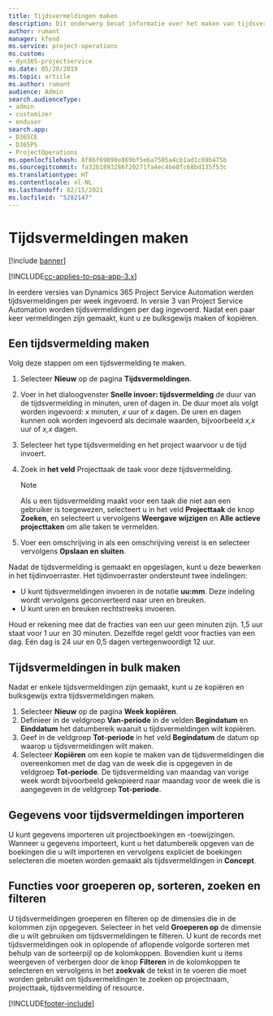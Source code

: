 ```yaml
---
title: Tijdsvermeldingen maken
description: Dit onderwerp bevat informatie over het maken van tijdsvermeldingen.
author: rumant
manager: kfend
ms.service: project-operations
ms.custom:
- dyn365-projectservice
ms.date: 05/20/2019
ms.topic: article
ms.author: rumant
audience: Admin
search.audienceType:
- admin
- customizer
- enduser
search.app:
- D365CE
- D365PS
- ProjectOperations
ms.openlocfilehash: 8f86f69090e869bf5e6a7505a4cb1ad1c69b475b
ms.sourcegitcommit: fa32b1893286f20271fa4ec4be8fc68bd135f53c
ms.translationtype: HT
ms.contentlocale: nl-NL
ms.lasthandoff: 02/15/2021
ms.locfileid: "5282147"
---
```

# <a name="create-time-entries"></a>Tijdsvermeldingen maken

[!include [banner](../includes/psa-now-project-operations.md)]

[!INCLUDE[cc-applies-to-psa-app-3.x](../includes/cc-applies-to-psa-app-3x.md)]

In eerdere versies van Dynamics 365 Project Service Automation werden tijdsvermeldingen per week ingevoerd. In versie 3 van Project Service Automation worden tijdsvermeldingen per dag ingevoerd. Nadat een paar keer vermeldingen zijn gemaakt, kunt u ze bulksgewijs maken of kopiëren.

## <a name="create-a-time-entry"></a>Een tijdsvermelding maken

Volg deze stappen om een tijdsvermelding te maken.

1. Selecteer **Nieuw** op de pagina **Tijdsvermeldingen**.
2. Voer in het dialoogvenster **Snelle invoer: tijdsvermelding** de duur van de tijdsvermelding in minuten, uren of dagen in. De duur moet als volgt worden ingevoerd:  *x* minuten, *x* uur of *x* dagen. De uren en dagen kunnen ook worden ingevoerd als decimale waarden, bijvoorbeeld *x,x* uur of *x,x* dagen.
3. Selecteer het type tijdsvermelding en het project waarvoor u de tijd invoert.
4. Zoek in **het veld** Projecttaak de taak voor deze tijdsvermelding.

    > [!NOTE]
    > Als u een tijdsvermelding maakt voor een taak die niet aan een gebruiker is toegewezen, selecteert u in het veld **Projecttaak** de knop **Zoeken**, en selecteert u vervolgens **Weergave wijzigen** en **Alle actieve projecttaken** om alle taken te vermelden.

5. Voer een omschrijving in als een omschrijving vereist is en selecteer vervolgens **Opslaan en sluiten**.

Nadat de tijdsvermelding is gemaakt en opgeslagen, kunt u deze bewerken in het tijdinvoerraster. Het tijdinvoerraster ondersteunt twee indelingen:

- U kunt tijdsvermeldingen invoeren in de notatie **uu:mm**. Deze indeling wordt vervolgens geconverteerd naar uren en breuken.
- U kunt uren en breuken rechtstreeks invoeren.

Houd er rekening mee dat de fracties van een uur geen minuten zijn. 1,5 uur staat voor 1 uur en 30 minuten. Dezelfde regel geldt voor fracties van een dag. Eén dag is 24 uur en 0,5 dagen vertegenwoordigt 12 uur.

## <a name="bulk-create-time-entries"></a>Tijdsvermeldingen in bulk maken

Nadat er enkele tijdsvermeldingen zijn gemaakt, kunt u ze kopiëren en bulksgewijs extra tijdsvermeldingen maken.

1. Selecteer **Nieuw** op de pagina **Week kopiëren**.
2. Definieer in de veldgroep **Van-periode** in de velden **Begindatum** en **Einddatum** het datumbereik waaruit u tijdsvermeldingen wilt kopiëren.
3. Geef in de veldgroep **Tot-periode** in het veld **Begindatum** de datum op waarop u tijdsvermeldingen wilt maken.
4. Selecteer **Kopiëren** om een kopie te maken van de tijdsvermeldingen die overeenkomen met de dag van de week die is opgegeven in de veldgroep **Tot-periode**. De tijdsvermelding van maandag van vorige week wordt bijvoorbeeld gekopieerd naar maandag voor de week die is aangegeven in de veldgroep **Tot-periode**.

## <a name="import-data-for-time-entries"></a>Gegevens voor tijdsvermeldingen importeren

U kunt gegevens importeren uit projectboekingen en -toewijzingen. Wanneer u gegevens importeert, kunt u het datumbereik opgeven van de boekingen die u wilt importeren en vervolgens expliciet de boekingen selecteren die moeten worden gemaakt als tijdsvermeldingen in **Concept**.

## <a name="group-by-sort-search-and-filter-capabilities"></a>Functies voor groeperen op, sorteren, zoeken en filteren

U tijdsvermeldingen groeperen en filteren op de dimensies die in de kolommen zijn opgegeven. Selecteer in het veld **Groeperen op** de dimensie die u wilt gebruiken om tijdsvermeldingen te filteren. U kunt de records met tijdsvermeldingen ook in oplopende of aflopende volgorde sorteren met behulp van de sorteerpijl op de kolomkoppen. Bovendien kunt u items weergeven of verbergen door de knop **Filteren** in de kolomkoppen te selecteren en vervolgens in het **zoekvak** de tekst in te voeren die moet worden gebruikt om tijdsvermeldingen te zoeken op projectnaam, projecttaak, tijdsvermelding of resource.


[!INCLUDE[footer-include](../includes/footer-banner.md)]